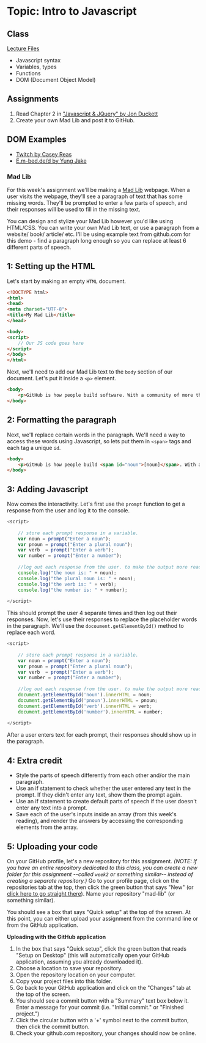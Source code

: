 # Topic: Intro to Javascript
## Class
[Lecture Files](https://github.com/jblinder/ccny-javascript/tree/master/week2)
* Javascript syntax
* Variables, types
* Functions
* DOM (Document Object Model)

## Assignments

 1. Read Chapter 2 in ["Javascript & JQuery" by Jon Duckett](http://javascriptbook.com/)
 2. Create your own Mad Lib and post it to GitHub.
 
## DOM Examples
* [Twitch by Casey Reas](http://reas.com/twitch/)
* [E.m-bed.de/d by Yung Jake](http://e.m-bed.de/d/)

### Mad Lib 
For this week's assignment we'll be making a [Mad Lib](https://en.wikipedia.org/wiki/Mad_Libs) webpage. When a user visits the webpage, they'll see a paragraph of text that has some missing words. They'll be prompted to enter a few parts of speech, and their responses will be used to fill in the missing text.

You can design and stylize your Mad Lib however you'd like using HTML/CSS. You can write your own Mad Lib text, or use a paragraph from a website/ book/ article/ etc. I'll be using example text from github.com for this demo - find a paragraph long enough so you can replace at least 6 different parts of speech.

## 1: Setting up the HTML

Let's start by making an empty `HTML` document.

```HTML
<!DOCTYPE html>
<html>
<head>
<meta charset="UTF-8">
<title>My Mad Lib</title>
</head>

<body>
<script>
	// Our JS code goes here
</script>
</body>
</html>
```

Next, we'll need to add our Mad Lib text to the `body` section of our document. Let's put it inside a `<p>` element.

```HTML
<body>
	<p>GitHub is how people build software. With a community of more than 10 million people, developers can discover, use, and contribute to over 26 million projects using a powerful collaborative development workflow.</p>
</body>
```

## 2: Formatting the paragraph

Next, we'll replace certain words in the paragraph. We'll need a way to access these words using Javascript, so lets put them in `<span>` tags and each tag a unique `id`.

```HTML
<body>
	<p>GitHub is how people build <span id="noun">[noun]</span>. With a community of more than 10 million <span id="pnoun">[plural noun]</span>, developers can <span id="verb">[verb]</span>, use, and contribute to over <span id="number">[number]</span> projects using a powerful collaborative development workflow.</p>
</body>
```

## 3: Adding Javascript

Now comes the interactivity. Let's first use the `prompt` function to get a response from the user and log it to the console.

```Javascript
<script>
	
	// store each prompt response in a variable.
	var noun = prompt("Enter a noun");
	var pnoun = prompt("Enter a plural noun");
	var verb  = prompt("Enter a verb");
	var number = prompt("Enter a number");
	
	//log out each response from the user. to make the output more readable, we'll add a string before each variable
	console.log("the noun is: " + noun);
	console.log("the plural noun is: " + noun);
	console.log("the verb is: " + verb);
	console.log("the number is: " + number);
	
</script>
```

This should prompt the user 4 separate times and then log out their responses. Now, let's use their responses to replace the placeholder words in the paragraph. We'll use the `docoument.getElementById()` method to replace each word.

```Javascript
<script>
	
	// store each prompt response in a variable.
	var noun = prompt("Enter a noun");
	var pnoun = prompt("Enter a plural noun");
	var verb  = prompt("Enter a verb");
	var number = prompt("Enter a number");
	
	//log out each response from the user. to make the output more readable, we'll add a string before each variable
	document.getElementById('noun').innerHTML = noun;
	document.getElementById('pnoun').innerHTML = pnoun;
	document.getElementById('verb').innerHTML = verb;
	document.getElementById('number').innerHTML = number;	
	
</script>
```

After a user enters text for each prompt, their responses should show up in the paragraph.

## 4: Extra credit
* Style the parts of speech differently from each other and/or the main paragraph.
* Use an if statement to check whether the user entered any text in the prompt. If they didn't enter any text, show them the prompt again. 
* Use an if statement to create default parts of speech if the user doesn't enter any text into a prompt.
* Save each of the user's inputs inside an array (from this week's reading), and render the answers by accessing the corresponding elements from the array.

## 5: Uploading your code

On your GitHub profile, let's a new repository for this assignment. *(NOTE: If you have an entire repository dedicated to this class, you can create a new folder for this assignment --called `week2` or something similar-- instead of creating a separate repository.)*
 Go to your profile page, click on the repositories tab at the top, then click the green button that says "New" (or [click here to go straight there](https://github.com/new)). Name your repository "mad-lib" (or something similar).

You should see a box that says "Quick setup" at the top of the screen. At this point, you can either upload your assignment from the command line or from the GitHub application.

**Uploading with the GitHub application**

1. In the box that says "Quick setup", click the green button that reads "Setup on Desktop" (this will automatically open your GitHub application, assuming you already downloaded it).
2. Choose a location to save your repository.
3. Open the repository location on your computer.
4. Copy your project files into this folder.
5. Go back to your GitHub application and click on the "Changes" tab at the top of the screen.
6. You should see a commit button with a "Summary" text box below it. Enter a message for your commit (i.e. "Initial commit." or "Finished project.") 
7. Click the circular button with a '+' symbol next to the commit button, then click the commit button.
8. Check your github.com repository, your changes should now be online.
